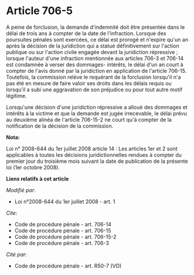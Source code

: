 # Article 706-5

A peine de forclusion, la demande d'indemnité doit être présentée dans le délai de trois ans à compter de la date de
l'infraction. Lorsque des poursuites pénales sont exercées, ce délai est prorogé et n'expire qu'un an après la décision de la
juridiction qui a statué définitivement sur l'action publique ou sur l'action civile engagée devant la juridiction
répressive ; lorsque l'auteur d'une infraction mentionnée aux articles 706-3 et 706-14 est condamnée à verser des dommages-
intérêts, le délai d'un an court à compter de l'avis donné par la juridiction en application de l'article 706-15. Toutefois,
la commission relève le requérant de la forclusion lorsqu'il n'a pas été en mesure de faire valoir ses droits dans les délais
requis ou lorsqu'il a subi une aggravation de son préjudice ou pour tout autre motif légitime. 

Lorsqu'une décision d'une juridiction répressive a alloué des dommages et intérêts à la victime et que la demande est jugée
irrecevable, le délai prévu au deuxième alinéa de l'article 706-15-2 ne court qu'à compter de la notification de la décision
de la commission.

**Nota:**

Loi n° 2008-644 du 1er juillet 2008 article 14 : Les articles 1er et 2 sont applicables à toutes les décisions
juridictionnelles rendues à compter du premier jour du troisième mois suivant la date de publication de la présente loi (1er
octobre 2008).

**Liens relatifs à cet article**

_Modifié par_:

  - Loi n°2008-644 du 1er juillet 2008 - art. 1

_Cite_:

  - Code de procédure pénale - art. 706-14
  - Code de procédure pénale - art. 706-15
  - Code de procédure pénale - art. 706-15-2
  - Code de procédure pénale - art. 706-3

_Cité par_:

  - Code de procédure pénale - art. R50-7 (VD)
